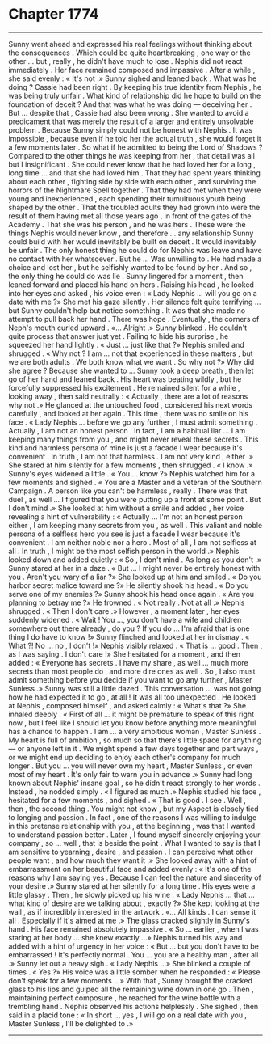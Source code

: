 
# Chapter 1774


---

Sunny went ahead and expressed his real feelings without thinking about the consequences . Which could be quite heartbreaking , one way or the other … but , really , he didn't have much to lose .
Nephis did not react immediately . Her face remained composed and impassive .
After a while , she said evenly :
« It's not .»
Sunny sighed and leaned back .
What was he doing ?
Cassie had been right . By keeping his true identity from Nephis , he was being truly unfair . What kind of relationship did he hope to build on the foundation of deceit ?
And that was what he was doing — deceiving her .
But … despite that , Cassie had also been wrong . She wanted to avoid a predicament that was merely the result of a larger and entirely unsolvable problem .
Because Sunny simply could not be honest with Nephis . It was impossible , because even if he told her the actual truth , she would forget it a few moments later .
So what if he admitted to being the Lord of Shadows ? Compared to the other things he was keeping from her , that detail was all but I insignificant .
She could never know that he had loved her for a long , long time … and that she had loved him . That they had spent years thinking about each other , fighting side by side with each other , and surviving the horrors of the Nightmare Spell together . That they had met when they were young and inexperienced , each spending their tumultuous youth being shaped by the other . That the troubled adults they had grown into were the result of them having met all those years ago , in front of the gates of the Academy .
That she was his person , and he was hers .
These were the things Nephis would never know , and therefore … any relationship Sunny could build with her would inevitably be built on deceit . It would inevitably be unfair .
The only honest thing he could do for Nephis was leave and have no contact with her whatsoever .
But he …
Was unwilling to .
He had made a choice and lost her , but he selfishly wanted to be found by her .
And so , the only thing he could do was lie .
Sunny lingered for a moment , then leaned forward and placed his hand on hers .
Raising his head , he looked into her eyes and asked , his voice even :
« Lady Nephis … will you go on a date with me ?»
She met his gaze silently .
Her silence felt quite terrifying … but Sunny couldn't help but notice something .
It was that she made no attempt to pull back her hand .
There was hope .
Eventually , the corners of Neph's mouth curled upward .
«… Alright .»
Sunny blinked .
He couldn't quite process that answer just yet . Failing to hide his surprise , he squeezed her hand lightly .
« Just … just like that ?»
Nephis smiled and shrugged .
« Why not ? I am … not that experienced in these matters , but we are both adults . We both know what we want . So why not ?»
Why did she agree ?
Because she wanted to …
Sunny took a deep breath , then let go of her hand and leaned back .
His heart was beating wildly , but he forcefully suppressed his excitement .
He remained silent for a while , looking away , then said neutrally :
« Actually , there are a lot of reasons why not .»
He glanced at the untouched food , considered his next words carefully , and looked at her again .
This time , there was no smile on his face .
« Lady Nephis … before we go any further , I must admit something . Actually , I am not an honest person . In fact , I am a habitual liar … I am keeping many things from you , and might never reveal these secrets . This kind and harmless persona of mine is just a facade I wear because it's convenient . In truth , I am not that harmless . I am not very kind , either .»
She stared at him silently for a few moments , then shrugged .
« I know .»
Sunny's eyes widened a little .
« You … know ?»
Nephis watched him for a few moments and sighed .
« You are a Master and a veteran of the Southern Campaign . A person like you can't be harmless , really . There was that duel , as well … I figured that you were putting up a front at some point . But I don't mind .»
She looked at him without a smile and added , her voice revealing a hint of vulnerability :
« Actually … I'm not an honest person either , I am keeping many secrets from you , as well . This valiant and noble persona of a selfless hero you see is just a facade I wear because it's convenient . I am neither noble nor a hero . Most of all , I am not selfless at all . In truth , I might be the most selfish person in the world .»
Nephis looked down and added quietly :
« So , I don't mind . As long as you don't .»
Sunny stared at her in a daze .
« But … I might never be entirely honest with you . Aren't you wary of a liar ?»
She looked up at him and smiled .
« Do you harbor secret malice toward me ?»
He silently shook his head .
« Do you serve one of my enemies ?»
Sunny shook his head once again .
« Are you planning to betray me ?»
He frowned .
« Not really . Not at all .»
Nephis shrugged .
« Then I don't care .»
However , a moment later , her eyes suddenly widened .
« Wait ! You …, you don't have a wife and children somewhere out there already , do you ? If you do … I'm afraid that is one thing I do have to know !»
Sunny flinched and looked at her in dismay .
« What ?! No … no , I don't !»
Nephis visibly relaxed .
« That is … good . Then , as I was saying . I don't care !»
She hesitated for a moment , and then added :
« Everyone has secrets . I have my share , as well … much more secrets than most people do , and more dire ones as well . So , I also must admit something before you decide if you want to go any further , Master Sunless .»
Sunny was still a little dazed . This conversation … was not going how he had expected it to go , at all ! It was all too unexpected .
He looked at Nephis , composed himself , and asked calmly :
« What's that ?»
She inhaled deeply .
« First of all … it might be premature to speak of this right now , but I feel like I should let you know before anything more meaningful has a chance to happen . I am … a very ambitious woman , Master Sunless . My heart is full of ambition , so much so that there's little space for anything — or anyone left in it . We might spend a few days together and part ways , or we might end up deciding to enjoy each other's company for much longer . But you … you will never own my heart , Master Sunless , or even most of my heart . It's only fair to warn you in advance .»
Sunny had long known about Nephis' insane goal , so he didn't react strongly to her words .
Instead , he nodded simply .
« I figured as much .»
Nephis studied his face , hesitated for a few moments , and sighed .
« That is good . I see . Well , then , the second thing . You might not know , but my Aspect is closely tied to longing and passion . In fact , one of the reasons I was willing to indulge in this pretense relationship with you , at the beginning , was that I wanted to understand passion better . Later , I found myself sincerely enjoying your company , so … well , that is beside the point . What I wanted to say is that I am sensitive to yearning , desire , and passion . I can perceive what other people want , and how much they want it .»
She looked away with a hint of embarrassment on her beautiful face and added evenly :
« It's one of the reasons why I am saying yes . Because I can feel the nature and sincerity of your desire .»
Sunny stared at her silently for a long time .
His eyes were a little glassy . Then , he slowly picked up his wine .
« Lady Nephis … that … what kind of desire are we talking about , exactly ?»
She kept looking at the wall , as if incredibly interested in the artwork .
«… All kinds . I can sense it all . Especially if it's aimed at me .»
The glass cracked slightly in Sunny's hand .
His face remained absolutely impassive .
« So … earlier , when I was staring at her body … she knew exactly …»
Nephis turned his way and added with a hint of urgency in her voice :
« But … but you don't have to be embarrassed ! It's perfectly normal . You … you are a healthy man , after all .»
Sunny let out a heavy sigh .
« Lady Nephis …»
She blinked a couple of times .
« Yes ?»
His voice was a little somber when he responded :
« Please don't speak for a few moments …»
With that , Sunny brought the cracked glass to his lips and gulped all the remaining wine down in one go .
Then , maintaining perfect composure , he reached for the wine bottle with a trembling hand .
Nephis observed his actions helplessly .
She sighed , then said in a placid tone :
« In short .., yes , I will go on a real date with you , Master Sunless , I'll be delighted to .»

---

